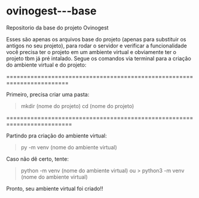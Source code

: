 # ovinogest---base

Repositorio da base do projeto Ovinogest

Esses são apenas os arquivos base do projeto (apenas para substituir os antigos no seu projeto), para rodar o servidor e verificar a funcionalidade você precisa ter o projeto em um ambiente virtual e obviamente ter o projeto tbm já pré intalado. Segue os comandos via terminal para a criação do ambiente virtual e do projeto:

========================================================================

Primeiro, precisa criar uma pasta:

> mkdir (nome do projeto)
> cd (nome do projeto)

=========================================================================

Partindo pra criação do ambiente virtual:

> py -m venv (nome do ambiente virtual)

Caso não dê certo, tente:

> python -m venv (nome do ambiente virtual)       ou       > python3 -m venv (nome do ambiente virtual)

Pronto, seu ambiente virtual foi criado!!

